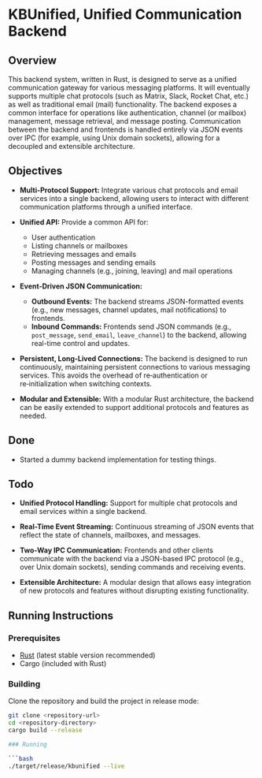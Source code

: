 # KBUnified, Unified Communication Backend

## Overview

This backend system, written in Rust, is designed to serve as a unified communication gateway for various messaging platforms. It will eventually supports multiple chat protocols (such as Matrix, Slack, Rocket Chat, etc.) as well as traditional email (mail) functionality. The backend exposes a common interface for operations like authentication, channel (or mailbox) management, message retrieval, and message posting. Communication between the backend and frontends is handled entirely via JSON events over IPC (for example, using Unix domain sockets), allowing for a decoupled and extensible architecture.

## Objectives

- **Multi-Protocol Support:**
  Integrate various chat protocols and email services into a single backend, allowing users to interact with different communication platforms through a unified interface.

- **Unified API:**
  Provide a common API for:
  - User authentication
  - Listing channels or mailboxes
  - Retrieving messages and emails
  - Posting messages and sending emails
  - Managing channels (e.g., joining, leaving) and mail operations

- **Event-Driven JSON Communication:**
  - **Outbound Events:** The backend streams JSON-formatted events (e.g., new messages, channel updates, mail notifications) to frontends.
  - **Inbound Commands:** Frontends send JSON commands (e.g., `post_message`, `send_email`, `leave_channel`) to the backend, allowing real-time control and updates.

- **Persistent, Long-Lived Connections:**
  The backend is designed to run continuously, maintaining persistent connections to various messaging services. This avoids the overhead of re‑authentication or re‑initialization when switching contexts.

- **Modular and Extensible:**
  With a modular Rust architecture, the backend can be easily extended to support additional protocols and features as needed.

## Done

- Started a dummy backend implementation for testing things.

## Todo

- **Unified Protocol Handling:**
  Support for multiple chat protocols and email services within a single backend.

- **Real-Time Event Streaming:**
  Continuous streaming of JSON events that reflect the state of channels, mailboxes, and messages.

- **Two-Way IPC Communication:**
  Frontends and other clients communicate with the backend via a JSON-based IPC protocol (e.g., over Unix domain sockets), sending commands and receiving events.

- **Extensible Architecture:**
  A modular design that allows easy integration of new protocols and features without disrupting existing functionality.

## Running Instructions

### Prerequisites

- [Rust](https://www.rust-lang.org/tools/install) (latest stable version recommended)
- Cargo (included with Rust)

### Building

Clone the repository and build the project in release mode:

```bash
git clone <repository-url>
cd <repository-directory>
cargo build --release

### Running

```bash
./target/release/kbunified --live
```
